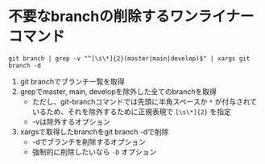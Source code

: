 # 不要なbranchの削除するワンライナーコマンド

```shell
git branch | grep -v "^[\s\*]{2}(master|main|develop)$" | xargs git branch -d
```

1. git branchでブランチ一覧を取得
2. grepでmaster, main, developを除外した全てのbranchを取得
   - ただし、git-branchコマンドでは先頭に半角スペースか `*` が付与されているため、それを除外するために正規表現で `[\s\*]{2}` を指定
   - -vは除外するオプション
3. xargsで取得したbranchをgit branch -dで削除
   - -dでブランチを削除するオプション
   - 強制的に削除したいなら `-D` オプション